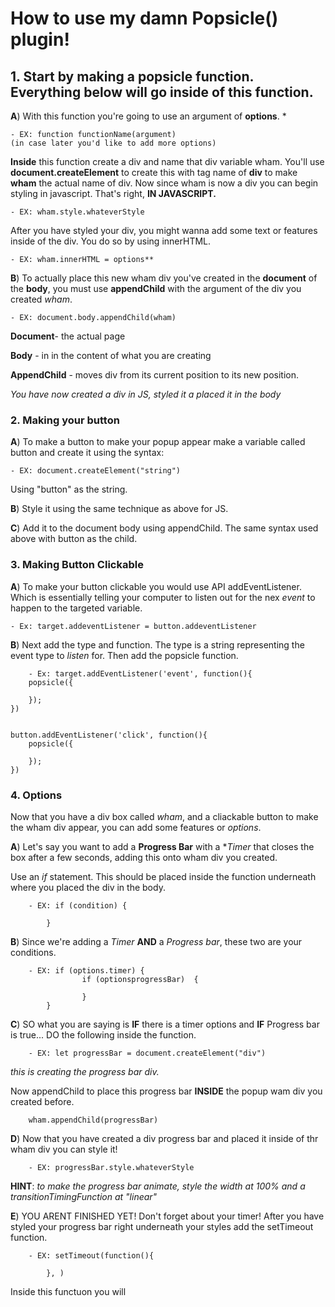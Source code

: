 # How to use my damn Popsicle() plugin!

## 1. Start by making a popsicle function. Everything below will go  inside of this function.

**A**) With this function you're going to use an argument of **options**. *

	- EX: function functionName(argument) 
	(in case later you'd like to add more options)

**Inside** this function create a div and name that div variable wham. You'll use **document.createElement** to create this with tag name of **div** to make **wham** the actual name of div.
Now since wham is now a div you can begin styling in javascript. That's right, **IN JAVASCRIPT.**

	- EX: wham.style.whateverStyle
	
After you have styled your div, you might wanna add some text or features inside of the div. You do so by using innerHTML. 

	- EX: wham.innerHTML = options**

**B**) To actually  place this new wham div you've created in the **document** of the **body**, you must use **appendChild** with the argument of the div you created *wham*. 

	- EX: document.body.appendChild(wham)

**Document**- the actual page

**Body** - in in the content of what you are creating

**AppendChild** - moves div from its current position to its new position.

*You have now created a div in JS, styled it a placed it in the body*

### 2. Making your button

**A**) To make a button to make your popup appear make a variable called button and create it using the syntax: 

	- EX: document.createElement("string")

Using "button" as the string.

**B**) Style it using the same technique as above for JS.

**C**) Add it to the document body using appendChild. The same syntax  used above with button as the child.

### 3. Making Button Clickable

**A**) To make your button clickable you would use API addEventListener. Which is essentially telling your computer to listen out for the nex *event* to happen to the targeted variable. 

	- Ex: target.addeventListener = button.addeventListener

**B**) Next add the type and function. The type is a string representing the event type to *listen* for. Then add the popsicle  function.
	
		- Ex: target.addEventListener('event', function(){
		popsicle({
     
    	});
	})


	button.addEventListener('click', function(){
		popsicle({
    	
    	});
	})

### 4. Options 

Now that you have a div box called *wham*, and a cliackable button to make the wham div appear, you can add some features or *options*.

**A**) Let's say you want to add a **Progress Bar** with a **Timer* that closes the box after a few seconds, adding this onto wham div you created. 

Use an *if* statement. This should be placed inside the function underneath where you placed the div in the body.

		- EX: if (condition) {
		
			}

**B**) Since we're adding a *Timer* **AND** a *Progress bar*, these two are your conditions.

		- EX: if (options.timer) {
					if (optionsprogressBar)  {
					
					}
			}

**C**) SO what you are saying is **IF** there is a timer options and **IF** Progress bar is true... DO the following inside the function.

		- EX: let progressBar = document.createElement("div")
		
*this is creating the progress bar div.*

Now appendChild to place this progress bar **INSIDE** the popup wam div you created before.
	
		wham.appendChild(progressBar)

**D**) Now that you have created a div progress bar and placed it inside of thr wham div you can style it!

		- EX: progressBar.style.whateverStyle
**HINT**: *to make the progress bar animate, style the  width at 100% and a transitionTimingFunction at "linear"*

**E**) YOU ARENT FINISHED YET! Don't forget about your timer! After you have styled your progress bar right underneath your styles add the setTimeout function.

		- EX: setTimeout(function(){
			
			}, )

Inside this functuon you will





